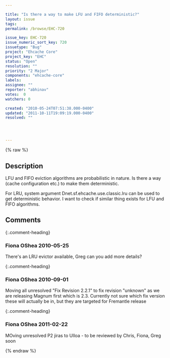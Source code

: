 ```yaml
---

title: "Is there a way to make LFU and FIFO deterministic?"
layout: issue
tags: 
permalink: /browse/EHC-720

issue_key: EHC-720
issue_numeric_sort_key: 720
issuetype: "Bug"
project: "Ehcache Core"
project_key: "EHC"
status: "Open"
resolution: ""
priority: "2 Major"
components: "ehcache-core"
labels: 
assignee: ""
reporter: "abhinav"
votes:  0
watchers: 0

created: "2010-05-24T07:51:38.000-0400"
updated: "2011-10-11T19:09:19.000-0400"
resolved: ""




---
```


{% raw %}

## Description

<div markdown="1" class="description">

LFU and FIFO eviction algorithms are probabilistic in nature. Is there a way (cache configuration etc.) to make them deterministic. 

For LRU, system argument Dnet.sf.ehcache.use.classic.lru can be used to get deterministic behavior. I want to check if similar thing exists for LFU and FIFO algorithms.

</div>

## Comments


{:.comment-heading}
### **Fiona OShea** <span class="date">2010-05-25</span>

<div markdown="1" class="comment">

There's an LRU evictor available, Greg can you add more details?

</div>


{:.comment-heading}
### **Fiona OShea** <span class="date">2010-09-01</span>

<div markdown="1" class="comment">

Moving all unresolved "Fix Revision 2.2.1" to fix revision "unknown" as we are releasing Magnum first which is 2.3. Currently not sure which fix version these will actually be in, but they are targeted for Fremantle release

</div>


{:.comment-heading}
### **Fiona OShea** <span class="date">2011-02-22</span>

<div markdown="1" class="comment">

MOving unresolved P2 jiras to Ulloa - to be reviewed by Chris, Fiona, Greg soon

</div>



{% endraw %}
